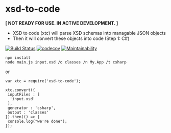 # xsd-to-code

**[ NOT READY FOR USE. IN ACTIVE DEVELOPMENT. ]**

- XSD to code (xtc) will parse XSD schemas into managable JSON objects
- Then it will convert these objects into code (Step 1: C#)

[![Build Status](https://travis-ci.org/dlid/xsd-to-code.svg?branch=master)](https://travis-ci.org/dlid/xsd-to-code) [![codecov](https://codecov.io/gh/dlid/xsd-to-code/branch/master/graph/badge.svg)](https://codecov.io/gh/dlid/xsd-to-code)
[![Maintainability](https://api.codeclimate.com/v1/badges/c9e6ea3ddfbfc2e80725/maintainability)](https://codeclimate.com/github/dlid/xsd-to-code/maintainability)

```
npm install
node main.js input.xsd /o classes /n My.App /t csharp
```
or
```
var xtc = require('xsd-to-code');

xtc.convert({
 inputFiles : [
  'input.xsd'
 ],
 generator : 'csharp',
 output : 'classes'
}).then(() => {
 console.log("we're done");
});

```